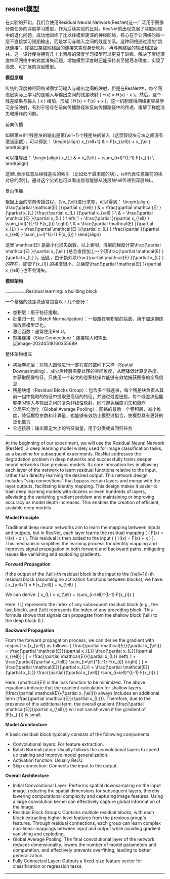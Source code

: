 ## resnet模型

在实验的开始，我们会使用Residual Neural Network(ResNet)这一广泛用于图像分类任务的深度学习模型，作为后续实验的比对。ResNet的出现克服了深度网络中的退化问题，成功地训练了比以往模型更深的神经网络，核心在于让网络的每一层不直接学习预期输出，而是学习与输入之间的残差关系。这种网络通过添加“跳跃连接”，即跳过某些网络层的连接来实现身份映射，再与网络层的输出相加合并。这一设计使得拥有几十上百层的深度学习模型可以更易于训练，解决了传统深度神经网络中的梯度消失问题，增加模型深度时还能保持甚至提高准确度，实现了高效、可扩展的深层模型。

**模型原理** 

传统的深度神经网络试图学习输入与输出之间的映射，但是在ResNet中，每个网络层实际上学习的是输入与输出之间的残差映射 ( F(x) = H(x) - x )。然后，这个残差结果与输入 ( x ) 相加，形成 ( H(x) = F(x) + x )。这一机制使得网络更容易学习身份映射，有利于信号在前向传播路径和反向传播路径中的传递，缓解了梯度消失和爆炸的问题。

前向传播

如果第\ell个残差块的输出是第(\ell+1)个残差块的输入（这里假设块与块之间没有激活函数），可以得到：
\begin{align} x_{\ell+1} & = F(x_{\ell}) + x_{\ell}
\end{align}

可以推导出：
\begin{align} x_{L}
& = x_{\ell} + \sum_{i=l}^{L-1} F(x_{i}) \\
\end{align}

这里L表示任意后续残差块的索引（比如处于最末尾的块），\ell代表任意靠前的块对应的索引。通过这个公式也可以看出信号能够从浅层块\ell传递到深层块L。

反向传播

根据上面的前向传播过程，对x_{\ell}进行求导，可以得到：
\begin{align} \frac{\partial \mathcal{E} }{\partial x_{\ell} }
& = \frac{\partial \mathcal{E} }{\partial x_{L} }\frac{\partial x_{L} }{\partial x_{\ell} } \\
& = \frac{\partial \mathcal{E} }{\partial x_{L} } \left( 1 + \frac{\partial }{\partial x_{\ell} } \sum_{i=l}^{L-1} F(x_{i}) \right) \\
& = \frac{\partial \mathcal{E} }{\partial x_{L} }  + \frac{\partial \mathcal{E} }{\partial x_{L} } \frac{\partial }{\partial x_{\ell} } \sum_{i=l}^{L-1} F(x_{i})  \\
\end{align}

这里 \mathcal{E}  是最小化损失函数。以上表明，浅层的梯度计算\frac{\partial \mathcal{E} }{\partial x_{\ell} }总会直接加上一个项\frac{\partial \mathcal{E} }{\partial x_{L} }。因此，由于额外项\frac{\partial \mathcal{E} }{\partial x_{L} }的存在，即使 F(x_{i}) 的梯度很小，总梯度\frac{\partial \mathcal{E} }{\partial x_{\ell} }也不会消失。

**模型架构**

<img src="C:\Users\asus\Desktop\大三下\cvpr2023-author_kit-v1_1-1\latex\img\resnet_1.jpg" alt="image-20240518152810607" style="zoom:33%;" />Residual learning: a building block

一个基础的残差块通常包含以下几个部分：

- 卷积层：用于特征提取。
- 批量归一化（Batch Normalization）：一般跟在卷积层的后面，用于加速训练和改善模型泛化。
- 激活函数：通常使用ReLU。
- 短接连接（Skip Connection）：连接输入和输出![image-20240518160355689](C:\Users\asus\Desktop\大三下\cvpr2023-author_kit-v1_1-1\latex\img\resnet_2.png)

整体架构组成

- 初始卷积层：对输入图像进行一定程度的空间下采样（Spatial Downsampling），减少后续层需要处理的空间维度，从而降低计算复杂度，并获取图像特征，只使用一个较大的卷积核操作能够有效地捕获图像的全局信息
- 残差块组（Residual Blocks Group）：包含多个残差块，每个残差块负责从其前一组中提取的特征中提取更高级的特征，并通过残差链接，每个残差块组能够学习输入与输出之间的复杂非线性映射，同时避免梯度消失和爆炸
- 全局平均池化（Global Average Pooling）：网络的最后一个卷积层，减小维度，降低模型参数和计算量，也能够有效防止模型过拟合，使模型具有更好的泛化能力
- 全连接层：输出固定大小的特征向量，用于分类或者回归任务







---

At the beginning of our experiment, we will use the Residual Neural Network (ResNet), a deep learning model widely used for image classification tasks, as a baseline for subsequent experiments. ResNet addresses the degradation problem in deep networks and successfully trains deeper neural networks than previous models. Its core innovation lies in allowing each layer of the network to learn residual functions relative to the input, rather than directly learning the desired output. This network design includes "skip connections" that bypass certain layers and merge with the layer outputs, facilitating identity mapping. This design makes it easier to train deep learning models with dozens or even hundreds of layers, alleviating the vanishing gradient problem and maintaining or improving accuracy as model depth increases. This enables the creation of efficient, scalable deep models.

**Model Principle**

Traditional deep neural networks aim to learn the mapping between inputs and outputs, but in ResNet, each layer learns the residual mapping ( \( F(x) = H(x) - x \) ). This residual is then added to the input ( \( H(x) = F(x) + x \) ). This mechanism simplifies the learning process for identity mapping and improves signal propagation in both forward and backward paths, mitigating issues like vanishing and exploding gradients.

**Forward Propagation**

If the output of the \(\ell\)-th residual block is the input to the \((\ell+1)\)-th residual block (assuming no activation functions between blocks), we have:
\[ x_{\ell+1} = F(x_{\ell}) + x_{\ell} \]

We can derive:
\[ x_{L} = x_{\ell} + \sum_{i=\ell}^{L-1} F(x_{i}) \]

Here, \(L\) represents the index of any subsequent residual block (e.g., the last block), and \(\ell\) represents the index of any preceding block. This formula shows that signals can propagate from the shallow block \(\ell\) to the deep block \(L\).

**Backward Propagation**

From the forward propagation process, we can derive the gradient with respect to \(x_{\ell}\) as follows:
\[ \frac{\partial \mathcal{E}}{\partial x_{\ell}} = \frac{\partial \mathcal{E}}{\partial x_{L}} \frac{\partial x_{L}}{\partial x_{\ell}} \]
\[ = \frac{\partial \mathcal{E}}{\partial x_{L}} \left( 1 + \frac{\partial}{\partial x_{\ell}} \sum_{i=\ell}^{L-1} F(x_{i}) \right) \]
\[ = \frac{\partial \mathcal{E}}{\partial x_{L}} + \frac{\partial \mathcal{E}}{\partial x_{L}} \frac{\partial}{\partial x_{\ell}} \sum_{i=\ell}^{L-1} F(x_{i}) \]

Here, \(\mathcal{E}\) is the loss function to be minimized. The above equations indicate that the gradient calculation for shallow layers \(\frac{\partial \mathcal{E}}{\partial x_{\ell}}\) always includes an additional term \(\frac{\partial \mathcal{E}}{\partial x_{L}}\). Therefore, due to the presence of this additional term, the overall gradient \(\frac{\partial \mathcal{E}}{\partial x_{\ell}}\) will not vanish even if the gradient of \(F(x_{i})\) is small.

**Model Architecture**

A basic residual block typically consists of the following components:
- Convolutional layers: For feature extraction.
- Batch Normalization: Usually follows the convolutional layers to speed up training and improve model generalization.
- Activation function: Usually ReLU.
- Skip connection: Connects the input to the output.

**Overall Architecture**

- Initial Convolutional Layer: Performs spatial downsampling on the input image, reducing the spatial dimensions for subsequent layers, thereby lowering computational complexity and capturing image features. Using a large convolution kernel can effectively capture global information of the image.
- Residual Block Groups: Contains multiple residual blocks, with each block extracting higher-level features from the previous group's features. Through residual connections, each group can learn complex non-linear mappings between input and output while avoiding gradient vanishing and exploding.
- Global Average Pooling: The final convolutional layer of the network reduces dimensionality, lowers the number of model parameters and computation, and effectively prevents overfitting, leading to better generalization.
- Fully Connected Layer: Outputs a fixed-size feature vector for classification or regression tasks.

---





